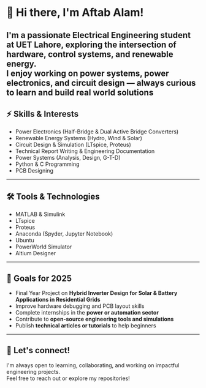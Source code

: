 # 👋 Hi there, I'm Aftab Alam!

I'm a passionate Electrical Engineering student at **UET Lahore**, exploring the intersection of hardware, control systems, and renewable energy.  
I enjoy working on power systems, power electronics, and circuit design — always curious to learn and build real world solutions
---

## ⚡ Skills & Interests

- Power Electronics (Half-Bridge & Dual Active Bridge Converters)  
- Renewable Energy Systems (Hydro, Wind & Solar)  
- Circuit Design & Simulation (LTspice, Proteus)  
- Technical Report Writing & Engineering Documentation  
- Power Systems (Analysis, Design, G-T-D)  
- Python & C Programming  
- PCB Designing  

---

## 🛠️ Tools & Technologies

- MATLAB & Simulink  
- LTspice  
- Proteus  
- Anaconda (Spyder, Jupyter Notebook)  
- Ubuntu  
- PowerWorld Simulator  
- Altium Designer  

---

## 🎯 Goals for 2025

- Final Year Project on **Hybrid Inverter Design for Solar & Battery Applications in Residential Grids**  
- Improve hardware debugging and PCB layout skills  
- Complete internships in the **power or automation sector**  
- Contribute to **open-source engineering tools and simulations**  
- Publish **technical articles or tutorials** to help beginners  

---

## 🤝 Let's connect!

I'm always open to learning, collaborating, and working on impactful engineering projects.  
Feel free to reach out or explore my repositories!



